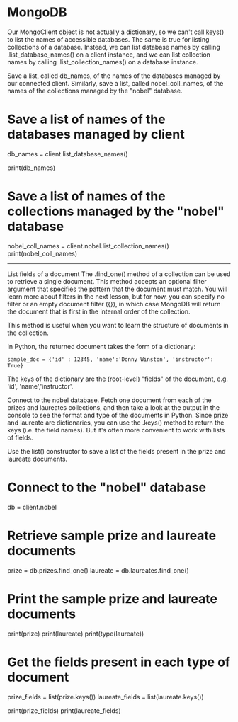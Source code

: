 # MongoDB
Our MongoClient object is not actually a dictionary, so we can't call keys() to list the names of accessible databases. The same is true for listing collections of a database. Instead, we can list database names by calling .list_database_names() on a client instance, and we can list collection names by calling .list_collection_names() on a database instance.

Save a list, called db_names, of the names of the databases managed by our connected client.
Similarly, save a list, called nobel_coll_names, of the names of the collections managed by the "nobel" database.

# Save a list of names of the databases managed by client
db_names = client.list_database_names()

print(db_names)

# Save a list of names of the collections managed by the "nobel" database
nobel_coll_names = client.nobel.list_collection_names()
print(nobel_coll_names)

 ---------------------------------------------------------------------------------------------------------------------------------------------------------------------------------
List fields of a document
The .find_one() method of a collection can be used to retrieve a single document. This method accepts an optional filter argument that specifies the pattern that the document must match. You will learn more about filters in the next lesson, but for now, you can specify no filter or an empty document filter ({}), in which case MongoDB will return the document that is first in the internal order of the collection.

This method is useful when you want to learn the structure of documents in the collection.

In Python, the returned document takes the form of a dictionary:

    sample_doc = {'id' : 12345, 'name':'Donny Winston', 'instructor': True}
The keys of the dictionary are the (root-level) "fields" of the document, e.g. 'id', 'name','instructor'.

Connect to the nobel database.
Fetch one document from each of the prizes and laureates collections, and then take a look at the output in the console to see the format and type of the documents in Python.
Since prize and laureate are dictionaries, you can use the .keys() method to return the keys (i.e. the field names). But it's often more convenient to work with lists of fields.

Use the list() constructor to save a list of the fields present in the prize and laureate documents.


# Connect to the "nobel" database
db = client.nobel

# Retrieve sample prize and laureate documents
prize = db.prizes.find_one()
laureate = db.laureates.find_one()

# Print the sample prize and laureate documents
print(prize)
print(laureate)
print(type(laureate))

# Get the fields present in each type of document
prize_fields = list(prize.keys())
laureate_fields = list(laureate.keys())

print(prize_fields)
print(laureate_fields)
